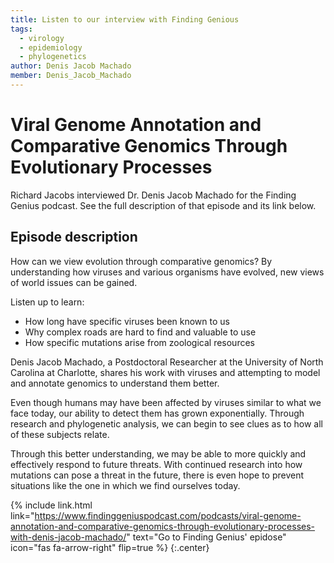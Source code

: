 ```yaml
---
title: Listen to our interview with Finding Genious
tags:
  - virology
  - epidemiology
  - phylogenetics
author: Denis Jacob Machado
member: Denis_Jacob_Machado
---
```


# Viral Genome Annotation and Comparative Genomics Through Evolutionary Processes

Richard Jacobs interviewed Dr. Denis Jacob Machado for the Finding Genius podcast. See the full description of that episode and its link below.

## Episode description

How can we view evolution through comparative genomics? By understanding how viruses and various organisms have evolved, new views of world issues can be gained.

Listen up to learn:

- How long have specific viruses been known to us
- Why complex roads are hard to find and valuable to use
- How specific mutations arise from zoological resources

Denis Jacob Machado, a Postdoctoral Researcher at the University of North Carolina at Charlotte, shares his work with viruses and attempting to model and annotate genomics to understand them better.

Even though humans may have been affected by viruses similar to what we face today, our ability to detect them has grown exponentially. Through research and phylogenetic analysis, we can begin to see clues as to how all of these subjects relate.

Through this better understanding, we may be able to more quickly and effectively respond to future threats. With continued research into how mutations can pose a threat in the future, there is even hope to prevent situations like the one in which we find ourselves today.

{% include link.html link="https://www.findinggeniuspodcast.com/podcasts/viral-genome-annotation-and-comparative-genomics-through-evolutionary-processes-with-denis-jacob-machado/" text="Go to Finding Genius' epidose" icon="fas fa-arrow-right" flip=true %}
{:.center}

